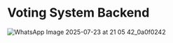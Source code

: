 # Voting System Backend 

![WhatsApp Image 2025-07-23 at 21 05 42_0a0f0242](https://github.com/user-attachments/assets/241a420a-d598-4f0e-83c0-0dacf7e0a621)
